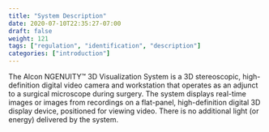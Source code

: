 ```yaml
---
title: "System Description"
date: 2020-07-10T22:35:27-07:00
draft: false
weight: 121
tags: ["regulation", "identification", "description"]
categories: ["introduction"]
---
```


The Alcon NGENUITY&trade; 3D Visualization System is a 3D stereoscopic, high-definition digital video camera
and workstation that operates as an adjunct to a surgical microscope during surgery. The system displays
real-time images or images from recordings on a flat-panel, high-definition digital 3D display device,
positioned for viewing video. There is no additional light (or energy) delivered by the system.
